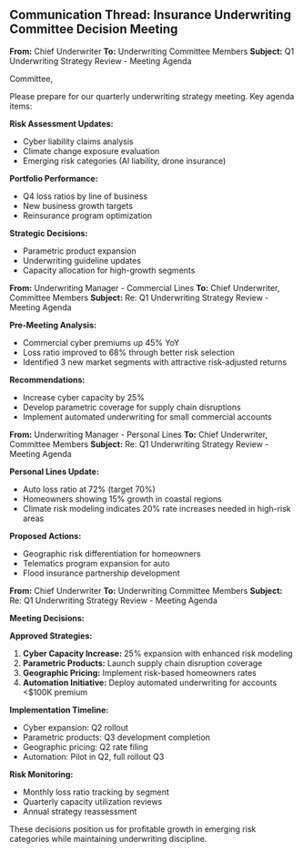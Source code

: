 ## Communication Thread: Insurance Underwriting Committee Decision Meeting

**From:** Chief Underwriter
**To:** Underwriting Committee Members
**Subject:** Q1 Underwriting Strategy Review - Meeting Agenda

Committee,

Please prepare for our quarterly underwriting strategy meeting. Key agenda items:

**Risk Assessment Updates:**
- Cyber liability claims analysis
- Climate change exposure evaluation
- Emerging risk categories (AI liability, drone insurance)

**Portfolio Performance:**
- Q4 loss ratios by line of business
- New business growth targets
- Reinsurance program optimization

**Strategic Decisions:**
- Parametric product expansion
- Underwriting guideline updates
- Capacity allocation for high-growth segments

**From:** Underwriting Manager - Commercial Lines
**To:** Chief Underwriter, Committee Members
**Subject:** Re: Q1 Underwriting Strategy Review - Meeting Agenda

**Pre-Meeting Analysis:**
- Commercial cyber premiums up 45% YoY
- Loss ratio improved to 68% through better risk selection
- Identified 3 new market segments with attractive risk-adjusted returns

**Recommendations:**
- Increase cyber capacity by 25%
- Develop parametric coverage for supply chain disruptions
- Implement automated underwriting for small commercial accounts

**From:** Underwriting Manager - Personal Lines
**To:** Chief Underwriter, Committee Members
**Subject:** Re: Q1 Underwriting Strategy Review - Meeting Agenda

**Personal Lines Update:**
- Auto loss ratio at 72% (target 70%)
- Homeowners showing 15% growth in coastal regions
- Climate risk modeling indicates 20% rate increases needed in high-risk areas

**Proposed Actions:**
- Geographic risk differentiation for homeowners
- Telematics program expansion for auto
- Flood insurance partnership development

**From:** Chief Underwriter
**To:** Underwriting Committee Members
**Subject:** Re: Q1 Underwriting Strategy Review - Meeting Agenda

**Meeting Decisions:**

**Approved Strategies:**
1. **Cyber Capacity Increase:** 25% expansion with enhanced risk modeling
2. **Parametric Products:** Launch supply chain disruption coverage
3. **Geographic Pricing:** Implement risk-based homeowners rates
4. **Automation Initiative:** Deploy automated underwriting for accounts <$100K premium

**Implementation Timeline:**
- Cyber expansion: Q2 rollout
- Parametric products: Q3 development completion
- Geographic pricing: Q2 rate filing
- Automation: Pilot in Q2, full rollout Q3

**Risk Monitoring:**
- Monthly loss ratio tracking by segment
- Quarterly capacity utilization reviews
- Annual strategy reassessment

These decisions position us for profitable growth in emerging risk categories while maintaining underwriting discipline.
